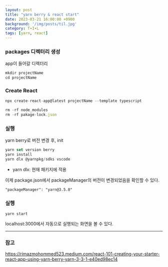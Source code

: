 ```yaml
---
layout: post
title: "yarn berry & react start"
date: 2023-03-21 16:00:00 +0900
background: '/img/posts/til.jpg'
category: T∙I∙L
tags: [yarn, react]
---
```

### packages 디렉터리 생성

app이 들어갈 디렉터리

```jsx
mkdir projectName
cd projectName
```

### Create React

```jsx
npx create-react-app@latest projectName --template typescript
```

```jsx
rm -rf node_modules
rm -rf pakage-lock.json
```

### 실행
yarn berry로 버전 변경 후, init

```jsx
yarn set version berry
yarn install
yarn dlx @yarnpkg/sdks vscode 
```
* yarn dlx: 현재 패키지에 적용

이제 package.json에서 packageManager의 버전이 변경되었음을 확인할 수 있다.

```
"packageManager": "yarn@3.5.0"
```

### 실행

```
yarn start
```

localhost:3000에서 자동으로 실행되는 화면을 볼 수 있다.

*****

### 참고

<a href="https://rimazmohommed523.medium.com/react-101-creating-your-starter-react-app-using-yarn-berry-yarn-3-3-1-e40ed98ec14">
https://rimazmohommed523.medium.com/react-101-creating-your-starter-react-app-using-yarn-berry-yarn-3-3-1-e40ed98ec14</a>
